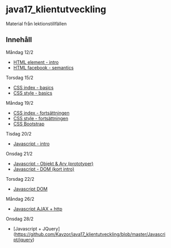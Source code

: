 # java17_klientutveckling
Material från lektionstillfällen

## Innehåll
Måndag 12/2
* [HTML element - intro](https://github.com/Kavzor/java17_klientutveckling/blob/master/HTML/index.html)
* [HTML facebook - semantics](https://github.com/Kavzor/java17_klientutveckling/blob/master/HTML/facebook.html)

Torsdag 15/2
* [CSS index - basics](https://github.com/Kavzor/java17_klientutveckling/blob/master/CSS/intro/index.html)
* [CSS style - basics](https://github.com/Kavzor/java17_klientutveckling/blob/master/CSS/intro/styles/style.css)

Måndag 19/2
* [CSS index - fortsättningen](https://github.com/Kavzor/java17_klientutveckling/blob/master/CSS/intermediate/index.html)
* [CSS style - fortsättningen](https://github.com/Kavzor/java17_klientutveckling/blob/master/CSS/intermediate/styles/style.css)
* [CSS Bootstrap](https://github.com/Kavzor/java17_klientutveckling/blob/master/CSS/bootstrap/index.html)

Tisdag 20/2
* [Javascript - intro](https://github.com/Kavzor/java17_klientutveckling/blob/master/Javascript/intro/app.js)

Onsdag 21/2
* [Javascript - Objekt & Arv (prototyper)](https://github.com/Kavzor/java17_klientutveckling/blob/master/Javascript/intermediate/app.js)
* [Javascript - DOM (kort intro)](https://github.com/Kavzor/java17_klientutveckling/blob/master/Javascript/DOM)

Torsdag 22/2
* [Javascript DOM](https://github.com/Kavzor/java17_klientutveckling/blob/master/Javascript/DOM)

Måndag 26/2
* [Javascript AJAX + http](https://github.com/Kavzor/java17_klientutveckling/blob/master/Javascript/async)

Onsdag 28/2
* [Javascript + JQuery] (https://github.com/Kavzor/java17_klientutveckling/blob/master/Javascript/jquery)